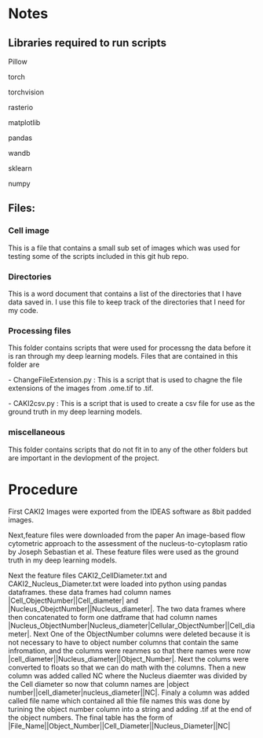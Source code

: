 <h1> Notes </h1> 
<h2> Libraries required to run scripts  </h2>
<p> Pillow </p>
<p> torch </p>
<p> torchvision</p>
<p> rasterio </p>
<p> matplotlib </p> 
<p> pandas </p>
<p> wandb </p>
<p> sklearn </p>
<p> numpy </p> 
<h2> Files:  </h2>
<h3> Cell image  </h3>
<p> This is a file that contains a small sub set of images which was used for testing some of the scripts included in this git hub repo.</p>
<h3> Directories </h3>
<p> This is a word document that contains a list of the directories that I have data saved in. I use this file to keep track of the directories that I need for my code. </p>
<h3> Processing files </h3>
<p> This folder contains scripts that were used for processng the data before it is ran through my deep learning models. Files that are contained in this folder are  </p>
<p> - ChangeFileExtension.py : This is a script that is used to chagne the file extensions of the images from .ome.tif to .tif.</p>
<p> - CAKI2csv.py : This is a script that is used to create a csv file for use as the ground truth in my deep learning models. </p>
<h3> miscellaneous </h3>
<p> This folder contains scripts that do not fit in to any of the other folders but are important in the devlopment of the project.  </p>
<h1> Procedure </h1>
<p> First CAKI2 Images were exported from the IDEAS software as 8bit padded images. </p>
<p> Next,feature files were downloaded from the paper  An image-based flow cytometric approach to the assessment of the nucleus-to-cytoplasm ratio by Joseph Sebastian et al. These feature files were used as the ground truth in my deep learning models. </p>
<p> Next the feature files CAKI2_CellDiameter.txt and CAKI2_Nucleus_Diameter.txt were loaded into python using pandas dataframes. these data frames had column names  |Cell_ObjectNumber||Cell_diameter| and |Nucleus_ObejctNumber||Nucleus_diameter|.  The two data frames where then concatenated to form one datframe that had column names |Nucleus_ObjectNumber|Nucleus_diameter|Cellular_ObjectNumber||Cell_diameter|. Next One of the ObjectNumber columns were deleted because it is not necessary to have to object number columns that contain the same infromation, and the columns were reanmes so that there names were now |cell_diameter||Nucleus_diameter||Object_Number|. Next the colums were converted to floats so that we can do math with the columns. Then a new column was added called NC where the Nucleus diaemter was divided by the Cell diameter so now that column names are |object number||cell_diameter|nucleus_diameter||NC|. Finaly a column was added called file name which contained all thie file names this was done by turining the object number column into a string and adding .tif at the end of the object numbers. The final table has the form of |File_Name||Object_Number||Cell_Diameter||Nucleus_Diameter||NC|</p>
